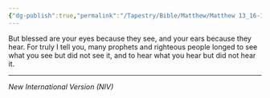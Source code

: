 ```yaml
---
{"dg-publish":true,"permalink":"/Tapestry/Bible/Matthew/Matthew 13_16-17/","title":"Matthew 13:16–17","hide":true,"tags":["bible-verse","bible-verse"],"dgHomeLink":true,"dgShowLocalGraph":true,"dgEnableSearch":true}
---
```


But blessed are your eyes because they see, and your ears because they hear. For truly I tell you, many prophets and righteous people longed to see what you see but did not see it, and to hear what you hear but did not hear it.

---
*New International Version (NIV)*